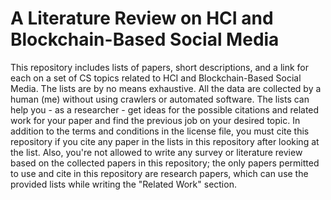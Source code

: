 # A Literature Review on HCI and Blockchain-Based Social Media

This repository includes lists of papers, short descriptions, and a link for each on a set of CS topics related to HCI and Blockchain-Based Social Media. The lists are by no means exhaustive. All the data are collected by a human (me) without using crawlers or automated software. The lists can help you - as a researcher - get ideas for the possible citations and related work for your paper and find the previous job on your desired topic. In addition to the terms and conditions in the license file, you must cite this repository if you cite any paper in the lists in this repository after looking at the list. Also, you're not allowed to write any survey or literature review based on the collected papers in this repository; the only papers permitted to use and cite in this repository are research papers, which can use the provided lists while writing the "Related Work" section.
